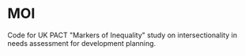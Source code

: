 # MOI
Code for UK PACT "Markers of Inequality" study on intersectionality in needs assessment for development planning.
